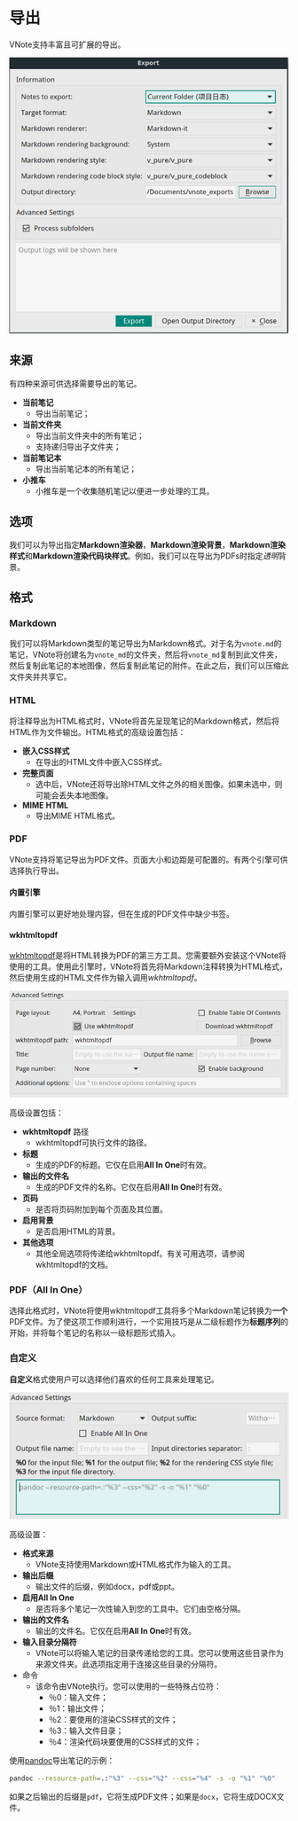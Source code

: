 # 导出
VNote支持丰富且可扩展的导出。

![](_v_images/_1522153820_1561893453.png)

## 来源
有四种来源可供选择需要导出的笔记。

- **当前笔记**
    - 导出当前笔记；
- **当前文件夹**
    - 导出当前文件夹中的所有笔记；
    - 支持递归导出子文件夹；
- **当前笔记本**
    - 导出当前笔记本的所有笔记；
- **小推车**
    - 小推车是一个收集随机笔记以便进一步处理的工具。

## 选项
我们可以为导出指定**Markdown渲染器**，**Markdown渲染背景**，**Markdown渲染样式**和**Markdown渲染代码块样式**。例如，我们可以在导出为PDFs时指定*透明*背景。

## 格式
### Markdown
我们可以将Markdown类型的笔记导出为Markdown格式。对于名为`vnote.md`的笔记，VNote将创建名为`vnote_md`的文件夹，然后将`vnote_md`复制到此文件夹，然后复制此笔记的本地图像，然后复制此笔记的附件。在此之后，我们可以压缩此文件夹并共享它。

### HTML
将注释导出为HTML格式时，VNote将首先呈现笔记的Markdown格式，然后将HTML作为文件输出。HTML格式的高级设置包括：

- **嵌入CSS样式**
    - 在导出的HTML文件中嵌入CSS样式。
- **完整页面**
    - 选中后，VNote还将导出除HTML文件之外的相关图像。如果未选中，则可能会丢失本地图像。
- **MIME HTML**
    - 导出MIME HTML格式。

### PDF
VNote支持将笔记导出为PDF文件。页面大小和边距是可配置的。有两个引擎可供选择执行导出。

#### 内置引擎
内置引擎可以更好地处理内容，但在生成的PDF文件中缺少书签。

#### wkhtmltopdf
[wkhtmltopdf](https://wkhtmltopdf.org/)是将HTML转换为PDF的第三方工具。您需要额外安装这个VNote将使用的工具。使用此引擎时，VNote将首先将Markdown注释转换为HTML格式，然后使用生成的HTML文件作为输入调用*wkhtmltopdf*。

![](_v_images/_1522239414_1120116148.png)

高级设置包括：

- **wkhtmltopdf** 路径
    - wkhtmltopdf可执行文件的路径。
- **标题**
    - 生成的PDF的标题。它仅在启用**All In One**时有效。
- **输出的文件名**
    - 生成的PDF文件的名称。它仅在启用**All In One**时有效。
- **页码**
    - 是否将页码附加到每个页面及其位置。
- **启用背景**
    - 是否启用HTML的背景。
- **其他选项**
    - 其他全局选项将传递给wkhtmltopdf。有关可用选项，请参阅wkhtmltopdf的文档。

### PDF（All In One）
选择此格式时，VNote将使用wkhtmltopdf工具将多个Markdown笔记转换为**一个**PDF文件。为了使这项工作顺利进行，一个实用技巧是从二级标题作为**标题序列**的开始，并将每个笔记的名称以一级标题形式插入。

### 自定义
**自定义**格式使用户可以选择他们喜欢的任何工具来处理笔记。

![](_v_images/_1522240083_877026964.png)

高级设置：

- **格式来源**
    - VNote支持使用Markdown或HTML格式作为输入的工具。
- **输出后缀**
    - 输出文件的后缀，例如docx，pdf或ppt。
- **启用All In One**
    - 是否将多个笔记一次性输入到您的工具中。它们由空格分隔。
- **输出的文件名**
    - 输出的文件名。它仅在启用**All In One**时有效。
- **输入目录分隔符**
    - VNote可以将输入笔记的目录传递给您的工具。您可以使用这些目录作为来源文件夹。此选项指定用于连接这些目录的分隔符。
- 命令
    - 该命令由VNote执行。您可以使用的一些特殊占位符：
        - ％0：输入文件；
        - ％1：输出文件；
        - ％2：要使用的渲染CSS样式的文件；
        - ％3：输入文件目录；
        - ％4：渲染代码块要使用的CSS样式的文件；

使用[pandoc](http://pandoc.org)导出笔记的示例：

```sh
pandoc --resource-path=.:"%3" --css="%2" --css="%4" -s -o "%1" "%0"
```

如果之后输出的后缀是`pdf`，它将生成PDF文件；如果是`docx`，它将生成DOCX文件。